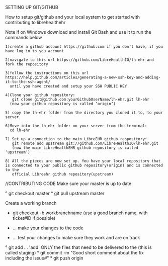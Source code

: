 SETTING UP GIT/GITHUB

How to setup git/github and your local system to get started with contributing to librehealthehr

Note if on Windows download and install Git Bash and use it to run the commands below

	1)create a github account https://github.com if you don't have, if you have log in to you account
	
	2)navigate to this url https://github.com/LibreHealthIO/lh-ehr and fork the repository

	3)follow the instructions on this url https://help.github.com/articles/generating-a-new-ssh-key-and-adding-it-to-the-ssh-agent/
	  until you have created and setup your SSH PUBLIC KEY

	4)Clone your github repository:
	   git clone git@github.com:yourGithubUserName/lh-ehr.git lh-ehr
	  (now your github repository is called ‘origin’)

	5) copy the lh-ehr folder from the directory you cloned it to, to your server

	6)Move into the lh-ehr folder on your server from the terminal:
	  cd lh-ehr

	7) Set up a connection to the main LibreEHR github respository:
	   git remote add upstream git://github.com/LibreHealthIO/lh-ehr.git
	   (now the main LibreHealthEHR github repository is called ‘upstream’)

	8) All the pieces are now set up. You have your local repository that is connected to your public github repository(origin) and is connected to the
	   official Libreehr github repository(upstream)
 	
//CONTRIBUTING CODE
Make sure your master is up to date

° git checkout master
° git pull upstream master

Create a working branch

- git checkout -b workbranchname  (use a good branch name, with ticket#ID if possible)

- ... make your changes to the code
- ... test your changes to make sure they work and are on track

° git add ... 'add' ONLY the files that need to be delivered to the (this is called staging)
° git commit -m "Good short comment about the fix including the issue#" 
° git push origin <workbranchname> 


